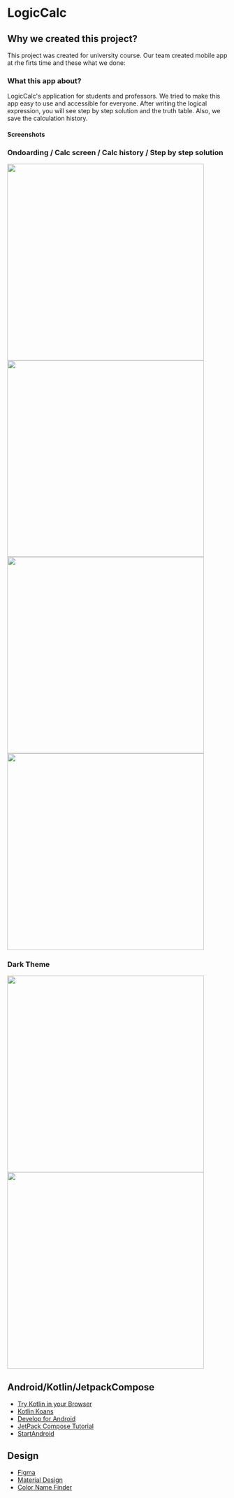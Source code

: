 # LogicCalc

## Why we created this project?
This project was created for university course.
Our team created mobile app at rhe firts time and these what we done:

### What this app about?

LogicCalc's application for students and professors. We tried to make this app easy to use and accessible for everyone.
After writing the logical expression, you will see step by step solution and the truth table.
Also, we save the calculation history.

#### Screenshots

### Ondoarding / Calc screen / Calc history / Step by step solution

<img src='https://github.com/Qiraa/BinaryMinification/assets/95233666/809d9d66-0d86-485d-ac5e-8491d3200e9d' height=450> 
<img src='https://github.com/Qiraa/BinaryMinification/assets/95233666/55ae7e3c-68d3-4818-aa53-ed95b2125f1c' height=450> 
<img src='https://github.com/Qiraa/BinaryMinification/assets/95233666/a3f6319e-687d-40cb-915f-7de0bec920eb' height=450> 
<img src='https://github.com/Qiraa/BinaryMinification/assets/95233666/97f27f83-0f45-47d9-8ea2-7a986f4526e6' height=450> 

### Dark Theme

<img src='https://github.com/Qiraa/BinaryMinification/assets/95233666/3b5970f2-22d3-409f-bb62-93277d09a5d5' height=450> 
<img src='https://github.com/Qiraa/BinaryMinification/assets/95233666/49bb40b5-32df-4474-8f04-04242c62f8c7' height=450> 
 
## Android/Kotlin/JetpackCompose

- [Try Kotlin in your Browser](https://play.kotlinlang.org/)
- [Kotlin Koans](https://github.com/Kotlin/kotlin-koans)
- [Develop for Android](https://developer.android.com/develop)
- [JetPack Compose Tutorial](https://www.jetpackcompose.net)
- [StartAndroid](https://startandroid.ru/ru/)

## Design
- [Figma](https://www.figma.com)
- [Material Design](https://m3.material.io)
- [Color Name Finder](https://colors.artyclick.com/color-name-finder/)
